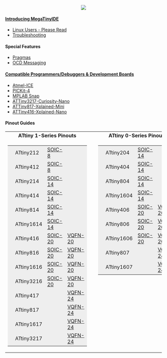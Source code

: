<p align="center"><img src="/images/MegaTinyIDE.png"></p>

#### [Introducing MegaTinyIDE](ideintro.md)
   + [Linux Users - Please Read](linux.md)
   + [Troubleshooting](trouble.md)
   
#### Special Features
   + [Pragmas](pragmas.md)
   + [OCD Messaging](ocdmsg.md)

#### [Compatible Programmers/Debuggers & Development Boards](programmers.md)
   + [Atmel-ICE](programmers.md#Atmel-ICE)
   + [PICKit-4](programmers.md#PICKit-4)
   + [MPLAB Snap](programmers.md#Snap)
   + [ATTiny3217-Curiosity-Nano](programmers.md#3217Nano)
   + [ATTiny817-Xplained-Mini](programmers.md#817Mini)
   + [ATTiny416-Xplained-Nano](programmers.md#416Nano)

#### Pinout Guides
<table>
	<tr>
		<td align="center"><b>ATtiny 1-Series Pinouts</b></td>
	    <td style="width:10px;">&nbsp;</td>
		<td align="center"><b>ATtiny 0-Series Pinouts</b></td>
	</tr>
	<tr valign="top">
		<td> 
		<table style="background-color:#EEEEEE;">
			<tr>
				<td style="width:10px;"></td>
				<td style="width:80px;">ATtiny212</td>
				<td style="width:80px;"><a href="pinouts.md?CHIP=attiny212,NAME=ATtiny212,PKG=SOIC-8">SOIC-8</a></td>
				<td></td>
			</tr>
			<tr>
				<td></td>
				<td>ATtiny412</td>
				<td><a href="pinouts.md?CHIP=attiny412,NAME=ATtiny412,PKG=SOIC-8">SOIC-8</a></td>
				<td></td>
			</tr>
			<tr>
				<td></td>
				<td>ATtiny214</td>
				<td><a href="pinouts.md?CHIP=attiny214,NAME=ATtiny214,PKG=SOIC-14">SOIC-14</a></td>
				<t></t> 
			</tr>
			<tr>
				<td></td>
				<td>ATtiny414</td>
				<td><a href="pinouts.md?CHIP=attiny414,NAME=ATtiny414,PKG=SOIC-14">SOIC-14</a></td>
				<td></td>
			</tr>
			<tr>
				<td></td>
				<td>ATtiny814</td>
				<td><a href="pinouts.md?CHIP=attiny814,NAME=ATtiny814,PKG=SOIC-14">SOIC-14</a></td>
				<td></td>
			</tr>
			<tr>
				<td></td>
				<td>ATtiny1614</td>
				<td><a href="pinouts.md?CHIP=attiny1614,NAME=ATtiny1614,PKG=SOIC-14">SOIC-14</a></td>
				<td></td>
			</tr>
			<tr>
				<td></td>
				<td>ATtiny416</td>
				<td><a href="pinouts.md?CHIP=attiny416,NAME=ATtiny416,PKG=SOIC-20">SOIC-20</a></td>
				<td><a href="pinouts.md?CHIP=attiny416,NAME=ATtiny416,PKG=VQFN-20">VQFN-20</a></td>
			</tr>
			<tr>
				<td></td>
				<td>ATtiny816</td>
				<td><a href="pinouts.md?CHIP=attiny816,NAME=ATtiny816,PKG=SOIC-20">SOIC-20</a></td>
				<td><a href="pinouts.md?CHIP=attiny816,NAME=ATtiny816,PKG=VQFN-20">VQFN-20</a></td>
			</tr>
			<tr>
				<td></td>
				<td>ATtiny1616</td>
				<td><a href="pinouts.md?CHIP=attiny1616,NAME=ATtiny1616,PKG=SOIC-20">SOIC-20</a></td>
				<td><a href="pinouts.md?CHIP=attiny1616,NAME=ATtiny1616,PKG=VQFN-20">VQFN-20</a></td>
			</tr>
			<tr>
				<td></td>
				<td>ATtiny3216</td>
				<td><a href="pinouts.md?CHIP=attiny3216,NAME=ATtiny3216,PKG=SOIC-20">SOIC-20</a></td>
				<td><a href="pinouts.md?CHIP=attiny3216,NAME=ATtiny3216,PKG=VQFN-20">VQFN-20</a></td>
			</tr>
			<tr>
				<td></td>
				<td>ATtiny417</td>
				<td></td>
				<td><a href="pinouts.md?CHIP=attiny417,NAME=ATtiny417,PKG=VQFN-24">VQFN-24</a></td>
			</tr>
			<tr>
				<td></td>
				<td>ATtiny817</td>
				<td></td>
				<td><a href="pinouts.md?CHIP=attiny817,NAME=ATtiny817,PKG=VQFN-24">VQFN-24</a></td>
			</tr>
			<tr>
				<td></td>
				<td>ATtiny1617</td>
				<td></td>
				<td><a href="pinouts.md?CHIP=attiny1617,NAME=ATtiny1617,PKG=VQFN-24">VQFN-24</a></td>
			</tr>
			<tr>
				<td></td>
				<td>ATtiny3217</td>
				<td></td>
				<td><a href="pinouts.md?CHIP=attiny3217,NAME=ATtiny3217,PKG=VQFN-24">VQFN-24</a></td>
			</tr>
		</table>
		</td>
	    <td>&nbsp;</td>
		<td> 
		<table style="background-color:#EEEEEE;">
			<tr>
				<td style="width:10px;"></td>
				<td style="width: 80px;">ATtiny204</td>
				<td style="width: 80px;"><a href="pinouts.md?CHIP=attiny204,NAME=ATtiny204,PKG=SOIC-14">SOIC-14</a></td>
				<td></td>
			</tr>
			<tr>
				<td></td>
				<td>ATtiny404</td>
				<td><a href="pinouts.md?CHIP=attiny404,NAME=ATtiny404,PKG=SOIC-14">SOIC-14</a></td>
				<td></td>
			</tr>
			<tr>
				<td></td>
				<td>ATtiny804</td>
				<td><a href="pinouts.md?CHIP=attiny804,NAME=ATtiny804,PKG=SOIC-14">SOIC-14</a></td>
				<td></td>
			</tr>
			<tr>
				<td></td>
				<td>ATtiny1604</td>
				<td><a href="pinouts.md?CHIP=attiny1604,NAME=ATtiny1604,PKG=SOIC-14">SOIC-14</a></td>
				<td></td>
			</tr>
			<tr>
				<td></td>
				<td>ATtiny406</td>
				<td><a href="pinouts.md?CHIP=attiny406,NAME=ATtiny406,PKG=SOIC-20">SOIC-20</a></td>
				<td><a href="pinouts.md?CHIP=attiny406,NAME=ATtiny406,PKG=VQFN-20">VQFN-20</a></td>
			</tr>
			<tr>
				<td></td>
				<td>ATtiny806</td>
				<td><a href="pinouts.md?CHIP=attiny806,NAME=ATtiny806,PKG=SOIC-20">SOIC-20</a></td>
				<td><a href="pinouts.md?CHIP=attiny806,NAME=ATtiny806,PKG=VQFN-20">VQFN-20</a></td>
			</tr>
			<tr>
				<td></td>
				<td>ATtiny1606</td>
				<td><a href="pinouts.md?CHIP=attiny1606,NAME=ATtiny1606,PKG=SOIC-20">SOIC-20</a></td>
				<td><a href="pinouts.md?CHIP=attiny1606,NAME=ATtiny1606,PKG=VQFN-20">VQFN-20</a></td>
			</tr>
			<tr>
				<td></td>
				<td>ATtiny807</td>
				<td></td>
				<td><a href="pinouts.md?CHIP=attiny807,NAME=ATtiny807,PKG=VQFN-24">VQFN-24</a></td>
			</tr>
			<tr>
				<td></td>
				<td>ATtiny1607</td>
				<td></td>
				<td><a href="pinouts.md?CHIP=attiny1607,NAME=ATtiny1607,PKG=VQFN-24">VQFN-24</a></td>
			</tr>
		</table>
		</td>
	</tr>
</table>
